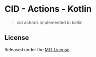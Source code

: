 # CID - Actions - Kotlin

> cid actions implemented in kotlin

## License

Released under the [MIT License](./LICENSE).
